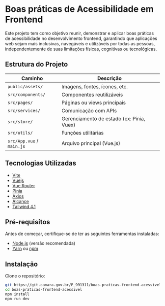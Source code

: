 # Boas práticas de Acessibilidade em Frontend
Este projeto tem como objetivo reunir, demonstrar e aplicar boas práticas de acessibilidade no desenvolvimento frontend, garantindo que aplicações web sejam mais inclusivas, navegáveis e utilizáveis por todas as pessoas, independentemente de suas limitações físicas, cognitivas ou tecnológicas.

## Estrutura do Projeto

| Caminho                        | Descrição                                       |
|--------------------------------|-------------------------------------------------|
| `public/assets/`               | Imagens, fontes, ícones, etc.                   |
| `src/components/`              | Componentes reutilizáveis                       |
| `src/pages/`                   | Páginas ou views principais                     |
| `src/services/`                | Comunicação com APIs                            |
| `src/store/`                   | Gerenciamento de estado (ex: Pinia, Vuex)       |
| `src/utils/`                   | Funções utilitárias                             |
| `src/App.vue` / `main.js`      | Arquivo principal (Vue.js)                      |


## Tecnologias Utilizadas

- [Vite](https://vite.dev)
- [Vuejs](https://vuejs.org/)
- [Vue Router](https://router.vuejs.org/)
- [Pinia](https://pinia.vuejs.org/)
- [Axios](https://axios-http.com/)
- [Alcance](https://ux.camara.leg.br/alcance)
- [Tailwind 4.1](https://tailwindcss.com/)


## Pré-requisitos
Antes de começar, certifique-se de ter as seguintes ferramentas instaladas:

- [Node.js](https://nodejs.org/) (versão recomendada)
- [Yarn](https://classic.yarnpkg.com/lang/en/) ou [npm](https://www.npmjs.com/)

## Instalação
Clone o repositório:

```bash
git https://git.camara.gov.br/P_991311/boas-praticas-frontend-acessivel.git
cd boas-praticas-frontend-acessivel
npm install
npm run dev